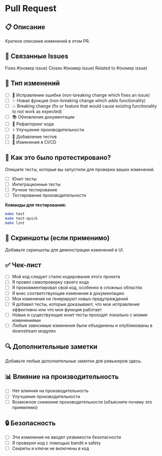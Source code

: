 # Pull Request

## 📋 Описание
Краткое описание изменений в этом PR.

## 🔗 Связанные Issues
Fixes #(номер issue)
Closes #(номер issue)
Related to #(номер issue)

## 🎯 Тип изменений
- [ ] 🐛 Исправление ошибки (non-breaking change which fixes an issue)
- [ ] ✨ Новая функция (non-breaking change which adds functionality)
- [ ] 💥 Breaking change (fix or feature that would cause existing functionality to not work as expected)
- [ ] 📚 Обновление документации
- [ ] 🧹 Рефакторинг кода
- [ ] ⚡ Улучшение производительности
- [ ] 🧪 Добавление тестов
- [ ] 🔧 Изменения в CI/CD

## 🧪 Как это было протестировано?
Опишите тесты, которые вы запустили для проверки ваших изменений.

- [ ] Юнит тесты
- [ ] Интеграционные тесты
- [ ] Ручное тестирование
- [ ] Тестирование производительности

**Команды для тестирования:**
```bash
make test
make test-quick
make lint
```

## 📸 Скриншоты (если применимо)
Добавьте скриншоты для демонстрации изменений в UI.

## ✅ Чек-лист
- [ ] Мой код следует стилю кодирования этого проекта
- [ ] Я провел самопроверку своего кода
- [ ] Я прокомментировал свой код, особенно в сложных областях
- [ ] Я внес соответствующие изменения в документацию
- [ ] Мои изменения не генерируют новых предупреждений
- [ ] Я добавил тесты, которые доказывают, что мое исправление эффективно или что моя функция работает
- [ ] Новые и существующие юнит тесты проходят локально с моими изменениями
- [ ] Любые зависимые изменения были объединены и опубликованы в downstream модулях

## 🔍 Дополнительные заметки
Добавьте любые дополнительные заметки для ревьюеров здесь.

## 📊 Влияние на производительность
- [ ] Нет влияния на производительность
- [ ] Улучшение производительности
- [ ] Возможное снижение производительности (объясните почему это приемлемо)

## 🔒 Безопасность
- [ ] Эти изменения не вводят уязвимости безопасности
- [ ] Я проверил код с помощью bandit и safety
- [ ] Секреты и ключи не включены в код